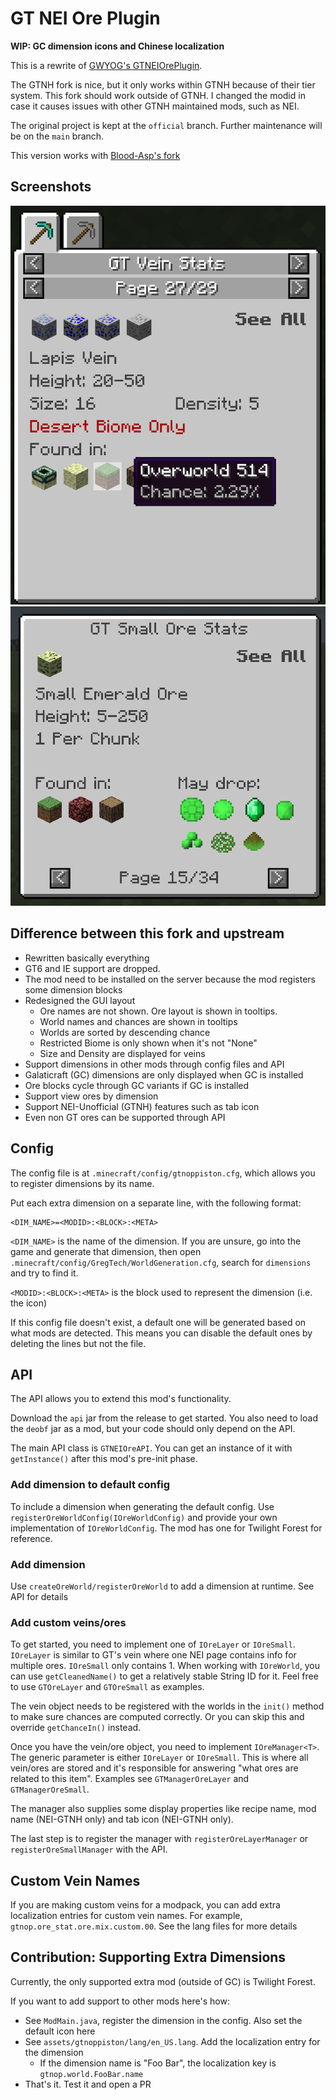 # GT NEI Ore Plugin

**WIP: GC dimension icons and Chinese localization**

This is a rewrite of [GWYOG's GTNEIOrePlugin](https://github.com/GWYOG/GTNEIOrePlugin).

The GTNH fork is nice, but it only works within GTNH because of their tier system.
This fork should work outside of GTNH. I changed the modid in case
it causes issues with other GTNH maintained mods, such as NEI.

The original project is kept at the `official` branch. Further maintenance will be on the `main` branch.

This version works with [Blood-Asp's fork](https://github.com/Blood-Asp/GT5-Unofficial)

## Screenshots
![](./docs/demo_vein.png)
![](./docs/demo_small.png)

## Difference between this fork and upstream
- Rewritten basically everything
- GT6 and IE support are dropped.
- The mod need to be installed on the server because the mod registers some dimension blocks
- Redesigned the GUI layout
    - Ore names are not shown. Ore layout is shown in tooltips.
    - World names and chances are shown in tooltips
    - Worlds are sorted by descending chance
    - Restricted Biome is only shown when it's not "None"
    - Size and Density are displayed for veins
- Support dimensions in other mods through config files and API
- Galaticraft (GC) dimensions are only displayed when GC is installed
- Ore blocks cycle through GC variants if GC is installed
- Support view ores by dimension
- Support NEI-Unofficial (GTNH) features such as tab icon
- Even non GT ores can be supported through API


## Config
The config file is at `.minecraft/config/gtnoppiston.cfg`, which allows you to register dimensions
by its name.

Put each extra dimension on a separate line, with the following format:
```
<DIM_NAME>=<MODID>:<BLOCK>:<META>
```
`<DIM_NAME>` is the name of the dimension. If you are unsure, go into the game
and generate that dimension, then open `.minecraft/config/GregTech/WorldGeneration.cfg`,
search for `dimensions` and try to find it.

`<MODID>:<BLOCK>:<META>` is the block used to represent the dimension (i.e. the icon)

If this config file doesn't exist, a default one will be generated based on 
what mods are detected.
This means you can disable the default ones by deleting the lines but not the file.

## API
The API allows you to extend this mod's functionality.

Download the `api` jar from the release to get started. You also need to load
the `deobf` jar as a mod, but your code should only depend on the API.

The main API class is `GTNEIOreAPI`. You can get an instance of it with `getInstance()`
after this mod's pre-init phase. 

### Add dimension to default config
To include a dimension when generating the default config. Use `registerOreWorldConfig(IOreWorldConfig)`
and provide your own implementation of `IOreWorldConfig`. The mod has one for Twilight Forest for reference.

### Add dimension
Use `createOreWorld/registerOreWorld` to add a dimension at runtime. See API for details

### Add custom veins/ores
To get started, you need to implement one of `IOreLayer` or `IOreSmall`.
`IOreLayer` is similar to GT's vein where one NEI page contains info for multiple ores.
`IOreSmall` only contains 1. When working with `IOreWorld`, you can use `getCleanedName()`
to get a relatively stable String ID for it. Feel free to use `GTOreLayer` and `GTOreSmall` as examples.

The vein object needs to be registered with the worlds in the `init()` method to make sure
chances are computed correctly. Or you can skip this and override `getChanceIn()` instead.

Once you have the vein/ore object, you need to implement `IOreManager<T>`. 
The generic parameter is either `IOreLayer` or `IOreSmall`. This is where all vein/ores
are stored and it's responsible for answering "what ores are related to this item".
Examples see `GTManagerOreLayer` and `GTManagerOreSmall`.

The manager also supplies some display properties like recipe name, mod name (NEI-GTNH only)
and tab icon (NEI-GTNH only).

The last step is to register the manager with `registerOreLayerManager` or `registerOreSmallManager`
with the API.


## Custom Vein Names
If you are making custom veins for a modpack, you can add extra localization
entries for custom vein names. For example, `gtnop.ore_stat.ore.mix.custom.00`.
See the lang files for more details

## Contribution: Supporting Extra Dimensions
Currently, the only supported extra mod (outside of GC) is Twilight Forest.

If you want to add support to other mods here's how:
- See `ModMain.java`, register the dimension in the config. Also set the default icon here
- See `assets/gtnoppiston/lang/en_US.lang`. Add the localization entry for the dimension
    - If the dimension name is "Foo Bar", the localization key is `gtnop.world.FooBar.name`
- That's it. Test it and open a PR
